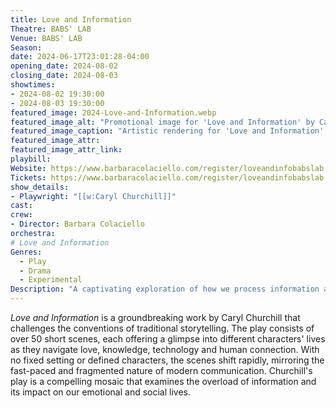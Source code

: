 ```yaml
---
title: Love and Information
Theatre: BABS' LAB
Venue: BABS' LAB
Season: 
date: 2024-06-17T23:01:28-04:00
opening_date: 2024-08-02
closing_date: 2024-08-03
showtimes:
- 2024-08-02 19:30:00
- 2024-08-03 19:30:00
featured_image: 2024-Love-and-Information.webp
featured_image_alt: "Promotional image for 'Love and Information' by Caryl Churchill, directed by Barbara Colaciello. The design features swirling light trails in vibrant blues and oranges against a dark background, suggesting the play’s dynamic exploration of how people process and react to information."
featured_image_caption: "Artistic rendering for 'Love and Information' captures the play's themes of connectivity and the flow of data in modern life."
featured_image_attr: 
featured_image_attr_link: 
playbill:
Website: https://www.barbaracolaciello.com/register/loveandinfobabslab
Tickets: https://www.barbaracolaciello.com/register/loveandinfobabslab
show_details: 
- Playwright: "[[w:Caryl Churchill]]"
cast:
crew:
- Director: Barbara Colaciello
orchestra:
# Love and Information
Genres:
  - Play
  - Drama
  - Experimental
Description: "A captivating exploration of how we process information and experience relationships in the digital age, featuring a series of brisk, poignant vignettes."
---
```

*Love and Information* is a groundbreaking work by Caryl Churchill that challenges the conventions of traditional storytelling. The play consists of over 50 short scenes, each offering a glimpse into different characters' lives as they navigate love, knowledge, technology and human connection. With no fixed setting or defined characters, the scenes shift rapidly, mirroring the fast-paced and fragmented nature of modern communication. Churchill's play is a compelling mosaic that examines the overload of information and its impact on our emotional and social lives.